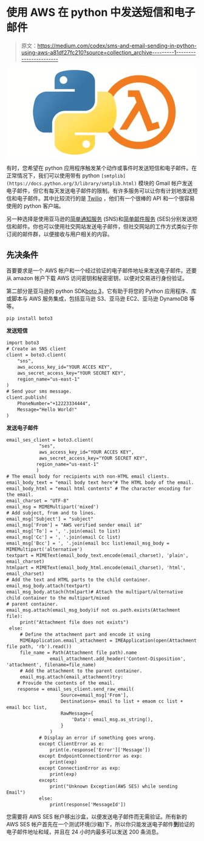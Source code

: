 # 使用 AWS 在 python 中发送短信和电子邮件

> 原文：<https://medium.com/codex/sms-and-email-sending-in-python-using-aws-a81df27fc210?source=collection_archive---------1----------------------->

![](img/ba7be0b9316738b90c64504c1421883c.png)

有时，您希望在 python 应用程序触发某个动作或事件时发送短信和电子邮件。在正常情况下，我们可以使用带有 python `[smtplib](https://docs.python.org/3/library/smtplib.html)` 模块的 Gmail 帐户发送电子邮件，但它有每天发送电子邮件的限制。有许多服务可以让你有计划地发送短信和电子邮件。其中比较流行的是 [Twilio](https://www.twilio.com/) ，他们有一个很棒的 API 和一个很容易使用的 python 客户端。

另一种选择是使用亚马逊的[简单通知服务](https://aws.amazon.com/sns/) (SNS)和[简单邮件服务](http://aws.amazon.com/ses/) (SES)分别发送短信和邮件。你也可以使用社交网站发送电子邮件，但社交网站的工作方式类似于你订阅的邮件群，以便接收与用户相关的内容。

## 先决条件

首要要求是一个 AWS 帐户和一个经过验证的电子邮件地址来发送电子邮件。还要从 amazon 帐户下载 AWS 访问密钥和秘密密钥，以便对交易进行身份验证。

第二部分是亚马逊的 python SDK[boto 3](https://aws.amazon.com/sdk-for-python/)，它有助于将您的 Python 应用程序、库或脚本与 AWS 服务集成，包括亚马逊 S3、亚马逊 EC2、亚马逊 DynamoDB 等等。

```
pip install boto3
```

**发送短信**

```
import boto3
# Create an SNS client
client = boto3.client(
    "sns",
    aws_access_key_id="YOUR ACCES KEY",
    aws_secret_access_key="YOUR SECRET KEY",
    region_name="us-east-1"
)
# Send your sms message.
client.publish(
    PhoneNumber="+12223334444",
    Message="Hello World!"
)
```

**发送电子邮件**

```
email_ses_client = boto3.client(
            "ses",
            aws_access_key_id="YOUR ACCES KEY",
            aws_secret_access_key="YOUR SECRET KEY",
           region_name="us-east-1"
           )
# The email body for recipients with non-HTML email clients.
email_body_text = "email body text here"# The HTML body of the email.
email_body_html = "email html contents" # The character encoding for the email.
email_charset = "UTF-8"
email_msg = MIMEMultipart('mixed')
# Add subject, from and to lines.
email_msg['Subject'] = "subject"
email_msg['From'] = "AWS verified sender email id"
email_msg['To'] = ', '.join(email to list)
email_msg['Cc'] = ', '.join(email Cc list)
email_msg['Bcc'] = ', '.join(email bcc list)email_msg_body = MIMEMultipart('alternative')
textpart = MIMEText(email_body_text.encode(email_charset), 'plain', email_charset)
htmlpart = MIMEText(email_body_html.encode(email_charset), 'html', email_charset)
# Add the text and HTML parts to the child container.
email_msg_body.attach(textpart)
email_msg_body.attach(htmlpart)# Attach the multipart/alternative child container to the multipart/mixed
# parent container.
email_msg.attach(email_msg_body)if not os.path.exists(Attachment file):
     print("Attachment file does not exists")
 else:
     # Define the attachment part and encode it using
     MIMEApplication.email_attachment = IMEApplication(open(Attachment file path, 'rb').read())   
     file_name = Path(Attachment file path).name
                email_attachment.add_header('Content-Disposition',          'attachment', filename=file_name)
     # Add the attachment to the parent container.
     email_msg.attach(email_attachment)try:
    # Provide the contents of the email.
    response = email_ses_client.send_raw_email(
                    Source=email_msg['From'],
                    Destinations= email to list + emaom cc list + email bcc list,
                    RawMessage={
                        'Data': email_msg.as_string(),
                    }
                )
            # Display an error if something goes wrong.
            except ClientError as e:
                print(e.response['Error']['Message'])
            except EndpointConnectionError as exp:
                print(exp)
            except ConnectionError as exp:
                print(exp)
            except:
                print("Unknown Exception(AWS SES) while sending Email")
            else:
                print(response['MessageId'])
```

您需要将 AWS SES 帐户移出沙盒，以便发送电子邮件而无需验证。所有新的 AWS SES 帐户首先在一个测试环境(沙箱)下，所以你只能发送电子邮件**到**验证的电子邮件地址和域，并且在 24 小时内最多可以发送 200 条消息。